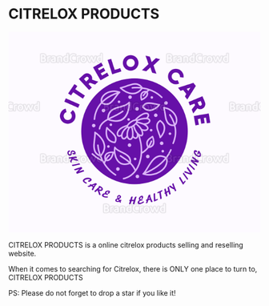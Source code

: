 # CITRELOX PRODUCTS

<img src="images/citrolex_logo copy.png" width="900" height="400">

CITRELOX PRODUCTS is a online citrelox products  selling and reselling website.

<p ></p>
   When it comes to searching for Citrelox, there is  ONLY one place to turn to, CITRELOX PRODUCTS

PS: Please do not forget to drop a star if you like it!
